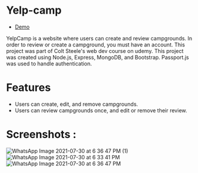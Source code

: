 # Yelp-camp
- [Demo](https://yelp-camp-hr.herokuapp.com/)

YelpCamp is a website where users can create and review campgrounds. In order to review or create a campground, you must have an account. This project was part of Colt Steele's web dev course on udemy.
This project was created using Node.js, Express, MongoDB, and Bootstrap. Passport.js was used to handle authentication.

# Features

- Users can create, edit, and remove campgrounds.
- Users can review campgrounds once, and edit or remove their review.

# Screenshots :

![WhatsApp Image 2021-07-30 at 6 36 47 PM (1)](https://user-images.githubusercontent.com/49223863/127657367-2d3e7085-4138-4dde-9311-f489a8caef81.jpeg)
![WhatsApp Image 2021-07-30 at 6 33 41 PM](https://user-images.githubusercontent.com/49223863/127657420-4010a9e8-d53e-492d-a96a-bfd11cbe6c0f.jpeg)
![WhatsApp Image 2021-07-30 at 6 36 47 PM](https://user-images.githubusercontent.com/49223863/127657423-9259a2a9-7dff-42ea-8a2b-0059d54e0c4e.jpeg)

